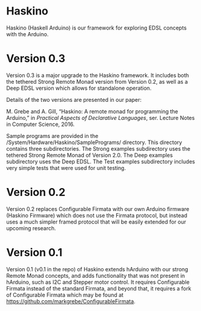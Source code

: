 # Haskino

Haskino (Haskell Arduino) is our framework for exploring EDSL concepts with the Arduino.

# Version 0.3

Version 0.3 is a major upgrade to the Haskino framework.  It includes both the
tethered Strong Remote Monad version from Version 0.2, as well as a Deep
EDSL version which allows for standalone operation.

Details of the two versions are presented in our paper:

M. Grebe and A. Gill, “Haskino: A remote monad for programming the Arduino,”
in *Practical Aspects of Declarative Languages*, ser. Lecture Notes in
Computer Science, 2016.

Sample programs are provided in the /System/Hardware/Haskino/SamplePrograms/
directory.  This directory contains three subdirectories.  The Strong examples
subdirectory uses the tethered Strong Remote Monad of Version 2.0.  The Deep
examples subdirectory uses the Deep EDSL.  The Test examples subdirectory
includes very simple tests that were used for unit testing.

# Version 0.2

Version 0.2 replaces Configurable Firmata with our own Arduino firmware
(Haskino Firmware) which does not use the Firmata protocol, but instead uses
a much simpler framed protocol that will be easily extended for our
upcoming research.

# Version 0.1 

Version 0.1 (v0.1 in the repo) of Haskino extends hArduino with our
strong Remote Monad concepts, and adds functionality that was not present
in hArduino, such as I2C and Stepper motor control.  It requires Configurable
Firmata instead of the standard Firmata, and beyond that, it requires a fork
of Configurable Firmata which may be found at 
https://github.com/markgrebe/ConfigurableFirmata.

